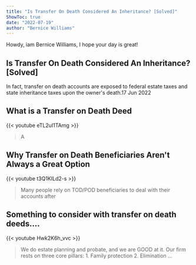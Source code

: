 ```yaml
---
title: "Is Transfer On Death Considered An Inheritance? [Solved]"
ShowToc: true 
date: "2022-07-19"
author: "Bernice Williams" 
---
```


Howdy, iam Bernice Williams, I hope your day is great!
## Is Transfer On Death Considered An Inheritance? [Solved]
In fact, transfer on death accounts are exposed to federal estate taxes and state inheritance taxes upon the owner's death.17 Jun 2022

## What is a Transfer on Death Deed
{{< youtube eTL2uI1TAmg >}}
>A 

## Why Transfer on Death Beneficiaries Aren't Always a Great Option
{{< youtube t3Q1KILd2-s >}}
>Many people rely on TOD/POD beneficiaries to deal with their accounts after 

## Something to consider with transfer on death deeds....
{{< youtube Hwk2K6h_vvc >}}
>We do estate planning and probate, and we are GOOD at it. Our firm rests on three core pillars: 1. Family protection 2. Elimination ...

